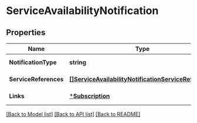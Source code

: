 # ServiceAvailabilityNotification

## Properties
Name | Type | Description | Notes
------------ | ------------- | ------------- | -------------
**NotificationType** | **string** |  | [default to null]
**ServiceReferences** | [**[]ServiceAvailabilityNotificationServiceReferences**](ServiceAvailabilityNotification.ServiceReferences.md) |  | [default to null]
**Links** | [***Subscription**](Subscription.md) |  | [default to null]

[[Back to Model list]](../README.md#documentation-for-models) [[Back to API list]](../README.md#documentation-for-api-endpoints) [[Back to README]](../README.md)


